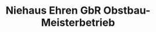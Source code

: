 ---
title: "Niehaus Ehren GbR Obstbau-Meisterbetrieb"
url: /loeningen/niehaus-ehren-gbr-obstbau-meisterbetrieb/
shop: Hofladen
---